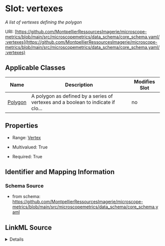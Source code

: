 # Slot: vertexes


_A list of vertexes defining the polygon_



URI: [https://github.com/MontpellierRessourcesImagerie/microscope-metrics/blob/main/src/microscopemetrics/data_schema/core_schema.yaml/:vertexes](https://github.com/MontpellierRessourcesImagerie/microscope-metrics/blob/main/src/microscopemetrics/data_schema/core_schema.yaml/:vertexes)



<!-- no inheritance hierarchy -->




## Applicable Classes

| Name | Description | Modifies Slot |
| --- | --- | --- |
[Polygon](Polygon.md) | A polygon as defined by a series of vertexes and a boolean to indicate if clo... |  no  |







## Properties

* Range: [Vertex](Vertex.md)

* Multivalued: True

* Required: True





## Identifier and Mapping Information







### Schema Source


* from schema: https://github.com/MontpellierRessourcesImagerie/microscope-metrics/blob/main/src/microscopemetrics/data_schema/core_schema.yaml




## LinkML Source

<details>
```yaml
name: vertexes
description: A list of vertexes defining the polygon
from_schema: https://github.com/MontpellierRessourcesImagerie/microscope-metrics/blob/main/src/microscopemetrics/data_schema/core_schema.yaml
rank: 1000
multivalued: true
alias: vertexes
owner: Polygon
domain_of:
- Polygon
range: Vertex
required: true
inlined: true
inlined_as_list: true

```
</details>
